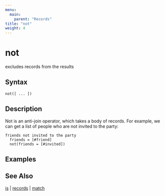 ```yaml
---
menu:
  main:
    parent: "Records"
title: "not"
weight: 4
---
```


# not

excludes records from the results

## Syntax

```eve
not([ ... ])
```

## Description

Not is an anti-join operator, which takes a body of records. For example, we can get a list of people who are not invited to the party:

```eve
friends not invited to the party
  friends = [#friend]
  not(friends = [#invited])
```

## Examples

## See Also

[is](../is) | [records](../records) | [match](../search)

